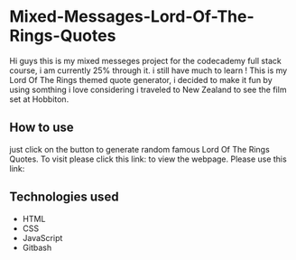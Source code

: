 # Mixed-Messages-Lord-Of-The-Rings-Quotes

Hi guys this is my mixed messeges project for the codecademy full stack course, i am currently 25% through it. i still have much to learn !
This is my Lord Of The Rings themed quote generator, i decided to make it fun by using somthing i love considering i traveled to New Zealand to see the film set at Hobbiton.

## How to use
just click on the button to generate random famous Lord Of The Rings Quotes.
To visit please click this link: to view the webpage.
Please use this link: 

## Technologies used

- HTML
- CSS
- JavaScript
- Gitbash
